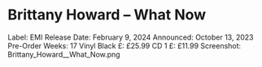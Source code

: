 # Brittany Howard – What Now

Label: EMI
Release Date: February 9, 2024
Announced: October 13, 2023
Pre-Order Weeks: 17
Vinyl Black £: £25.99
CD 1 £: £11.99
Screenshot: Brittany_Howard__What_Now.png